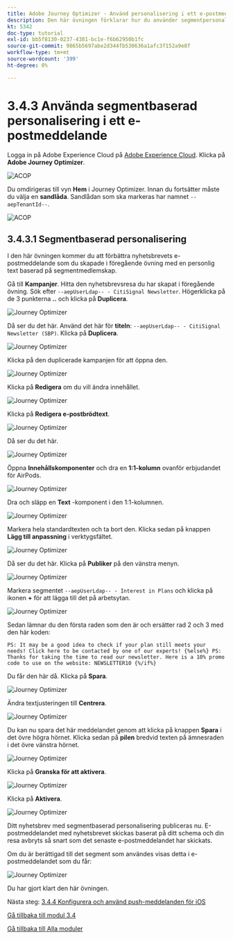 ```yaml
---
title: Adobe Journey Optimizer - Använd personalisering i ett e-postmeddelande
description: Den här övningen förklarar hur du använder segmentpersonalisering i ett e-postinnehåll
kt: 5342
doc-type: tutorial
exl-id: bb5f8130-0237-4381-bc1e-f6b62950b1fc
source-git-commit: 9865b5697abe2d344fb530636a1afc3f152a9e8f
workflow-type: tm+mt
source-wordcount: '399'
ht-degree: 0%

---
```


# 3.4.3 Använda segmentbaserad personalisering i ett e-postmeddelande

Logga in på Adobe Experience Cloud på [Adobe Experience Cloud](https://experience.adobe.com). Klicka på **Adobe Journey Optimizer**.

![ACOP](./../../../modules/ajo-b2c/module3.1/images/acophome.png)

Du omdirigeras till vyn **Hem** i Journey Optimizer. Innan du fortsätter måste du välja en **sandlåda**. Sandlådan som ska markeras har namnet ``--aepTenantId--``.

![ACOP](./../../../modules/ajo-b2c/module3.1/images/acoptriglp.png)

## 3.4.3.1 Segmentbaserad personalisering

I den här övningen kommer du att förbättra nyhetsbrevets e-postmeddelande som du skapade i föregående övning med en personlig text baserad på segmentmedlemskap.

Gå till **Kampanjer**. Hitta den nyhetsbrevsresa du har skapat i föregående övning. Sök efter `--aepUserLdap-- - CitiSignal Newsletter`. Högerklicka på de 3 punkterna **..** och klicka på **Duplicera**.

![Journey Optimizer](./images/sbp1.png)

Då ser du det här. Använd det här för **titeln**: `--aepUserLdap-- - CitiSignal Newsletter (SBP)`. Klicka på **Duplicera**.

![Journey Optimizer](./images/sbp2.png)

Klicka på den duplicerade kampanjen för att öppna den.

![Journey Optimizer](./images/sbp3.png)

Klicka på **Redigera** om du vill ändra innehållet.

![Journey Optimizer](./images/sbp3a.png)

Klicka på **Redigera e-postbrödtext**.

![Journey Optimizer](./images/sbp4.png)

Då ser du det här.

![Journey Optimizer](./images/sbp5.png)

Öppna **Innehållskomponenter** och dra en **1:1-kolumn** ovanför erbjudandet för AirPods.

![Journey Optimizer](./images/sbp6.png)

Dra och släpp en **Text** -komponent i den 1:1-kolumnen.

![Journey Optimizer](./images/sbp6a.png)

Markera hela standardtexten och ta bort den. Klicka sedan på knappen **Lägg till anpassning** i verktygsfältet.

![Journey Optimizer](./images/sbp7.png)

Då ser du det här. Klicka på **Publiker** på den vänstra menyn.

![Journey Optimizer](./images/seg1.png)

Markera segmentet `--aepUserLdap-- - Interest in Plans` och klicka på ikonen **+** för att lägga till det på arbetsytan.

![Journey Optimizer](./images/seg3.png)

Sedan lämnar du den första raden som den är och ersätter rad 2 och 3 med den här koden:

``
    PS: It may be a good idea to check if your plan still meets your needs! Click here to be contacted by one of our experts!
{%else%}
    PS: Thanks for taking the time to read our newsletter. Here is a 10% promo code to use on the website: NEWSLETTER10
{%/if%}
``

Du får den här då. Klicka på **Spara**.

![Journey Optimizer](./images/seg4.png)

Ändra textjusteringen till **Centrera**.

![Journey Optimizer](./images/sbp9.png)

Du kan nu spara det här meddelandet genom att klicka på knappen **Spara** i det övre högra hörnet. Klicka sedan på **pilen** bredvid texten på ämnesraden i det övre vänstra hörnet.

![Journey Optimizer](./images/sbp9a.png)

Klicka på **Granska för att aktivera**.

![Journey Optimizer](./images/oc79afff.png)

Klicka på **Aktivera**.

![Journey Optimizer](./images/oc79bfff.png)

Ditt nyhetsbrev med segmentbaserad personalisering publiceras nu. E-postmeddelandet med nyhetsbrevet skickas baserat på ditt schema och din resa avbryts så snart som det senaste e-postmeddelandet har skickats.

Om du är berättigad till det segment som användes visas detta i e-postmeddelandet som du får:

![Journey Optimizer](./images/sbp20fff.png)

Du har gjort klart den här övningen.

Nästa steg: [3.4.4 Konfigurera och använd push-meddelanden för iOS](./ex4.md)

[Gå tillbaka till modul 3.4](./journeyoptimizer.md)

[Gå tillbaka till Alla moduler](../../../overview.md)
